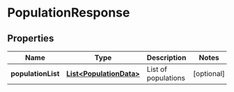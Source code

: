 
# PopulationResponse

## Properties
Name | Type | Description | Notes
------------ | ------------- | ------------- | -------------
**populationList** | [**List&lt;PopulationData&gt;**](PopulationData.md) | List of populations |  [optional]



